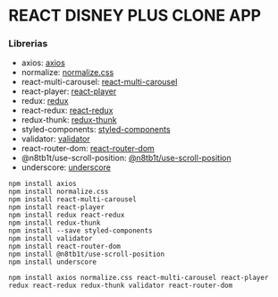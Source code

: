 # REACT DISNEY PLUS CLONE APP

### Librerias
- axios: [axios](https://www.npmjs.com/package/axios)
- normalize: [normalize.css](https://www.npmjs.com/package/normalize.css)
- react-multi-carousel: [react-multi-carousel](https://www.npmjs.com/package/react-multi-carousel)
- react-player: [react-player](https://www.npmjs.com/package/react-player)
- redux: [redux](https://redux.js.org/introduction/installation)
- react-redux: [react-redux](https://www.npmjs.com/package/react-redux)
- redux-thunk: [redux-thunk](https://www.npmjs.com/package/redux-thunk)
- styled-components: [styled-components](https://styled-components.com/docs/basics#installation)
- validator: [validator](https://www.npmjs.com/package/validator)
- react-router-dom: [react-router-dom](https://reactrouter.com/web/guides/quick-start)
- @n8tb1t/use-scroll-position: [@n8tb1t/use-scroll-position](https://www.npmjs.com/package/@n8tb1t/use-scroll-position)
- underscore: [underscore](http://underscorejs.org/)



```
npm install axios
npm install normalize.css
npm install react-multi-carousel
npm install react-player
npm install redux react-redux
npm install redux-thunk
npm install --save styled-components
npm install validator
npm install react-router-dom
npm install @n8tb1t/use-scroll-position
npm install underscore

npm install axios normalize.css react-multi-carousel react-player redux react-redux redux-thunk validator react-router-dom
```
